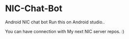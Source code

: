 # NIC-Chat-Bot
Android NIC chat bot
Run this on Android studio..

You can have connection with My next NIC server repos. :) 
